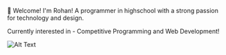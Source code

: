 🥳 Welcome! I'm Rohan! A programmer in highschool with a strong passion for technology and design.

Currently interested in - Competitive Programming and Web Development!

![Alt Text](https://tenor.com/brxVK.gif)








